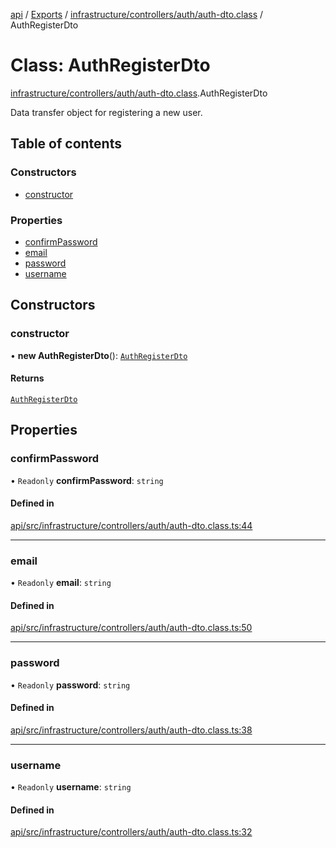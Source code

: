[api](../README.md) / [Exports](../modules.md) / [infrastructure/controllers/auth/auth-dto.class](../modules/infrastructure_controllers_auth_auth_dto_class.md) / AuthRegisterDto

# Class: AuthRegisterDto

[infrastructure/controllers/auth/auth-dto.class](../modules/infrastructure_controllers_auth_auth_dto_class.md).AuthRegisterDto

Data transfer object for registering a new user.

## Table of contents

### Constructors

- [constructor](infrastructure_controllers_auth_auth_dto_class.AuthRegisterDto.md#constructor)

### Properties

- [confirmPassword](infrastructure_controllers_auth_auth_dto_class.AuthRegisterDto.md#confirmpassword)
- [email](infrastructure_controllers_auth_auth_dto_class.AuthRegisterDto.md#email)
- [password](infrastructure_controllers_auth_auth_dto_class.AuthRegisterDto.md#password)
- [username](infrastructure_controllers_auth_auth_dto_class.AuthRegisterDto.md#username)

## Constructors

### constructor

• **new AuthRegisterDto**(): [`AuthRegisterDto`](infrastructure_controllers_auth_auth_dto_class.AuthRegisterDto.md)

#### Returns

[`AuthRegisterDto`](infrastructure_controllers_auth_auth_dto_class.AuthRegisterDto.md)

## Properties

### confirmPassword

• `Readonly` **confirmPassword**: `string`

#### Defined in

[api/src/infrastructure/controllers/auth/auth-dto.class.ts:44](https://github.com/No-Country/restaurant-reservation-manager/blob/d2fd85f/api/src/infrastructure/controllers/auth/auth-dto.class.ts#L44)

---

### email

• `Readonly` **email**: `string`

#### Defined in

[api/src/infrastructure/controllers/auth/auth-dto.class.ts:50](https://github.com/No-Country/restaurant-reservation-manager/blob/d2fd85f/api/src/infrastructure/controllers/auth/auth-dto.class.ts#L50)

---

### password

• `Readonly` **password**: `string`

#### Defined in

[api/src/infrastructure/controllers/auth/auth-dto.class.ts:38](https://github.com/No-Country/restaurant-reservation-manager/blob/d2fd85f/api/src/infrastructure/controllers/auth/auth-dto.class.ts#L38)

---

### username

• `Readonly` **username**: `string`

#### Defined in

[api/src/infrastructure/controllers/auth/auth-dto.class.ts:32](https://github.com/No-Country/restaurant-reservation-manager/blob/d2fd85f/api/src/infrastructure/controllers/auth/auth-dto.class.ts#L32)

